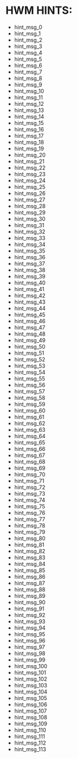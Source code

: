# HWM HINTS:
* hint_msg_0
* hint_msg_1
* hint_msg_2
* hint_msg_3
* hint_msg_4
* hint_msg_5
* hint_msg_6
* hint_msg_7
* hint_msg_8
* hint_msg_9
* hint_msg_10
* hint_msg_11
* hint_msg_12
* hint_msg_13
* hint_msg_14
* hint_msg_15
* hint_msg_16
* hint_msg_17
* hint_msg_18
* hint_msg_19
* hint_msg_20
* hint_msg_21
* hint_msg_22
* hint_msg_23
* hint_msg_24
* hint_msg_25
* hint_msg_26
* hint_msg_27
* hint_msg_28
* hint_msg_29
* hint_msg_30
* hint_msg_31
* hint_msg_32
* hint_msg_33
* hint_msg_34
* hint_msg_35
* hint_msg_36
* hint_msg_37
* hint_msg_38
* hint_msg_39
* hint_msg_40
* hint_msg_41
* hint_msg_42
* hint_msg_43
* hint_msg_44
* hint_msg_45
* hint_msg_46
* hint_msg_47
* hint_msg_48
* hint_msg_49
* hint_msg_50
* hint_msg_51
* hint_msg_52
* hint_msg_53
* hint_msg_54
* hint_msg_55
* hint_msg_56
* hint_msg_57
* hint_msg_58
* hint_msg_59
* hint_msg_60
* hint_msg_61
* hint_msg_62
* hint_msg_63
* hint_msg_64
* hint_msg_65
* hint_msg_66
* hint_msg_67
* hint_msg_68
* hint_msg_69
* hint_msg_70
* hint_msg_71
* hint_msg_72
* hint_msg_73
* hint_msg_74
* hint_msg_75
* hint_msg_76
* hint_msg_77
* hint_msg_78
* hint_msg_79
* hint_msg_80
* hint_msg_81
* hint_msg_82
* hint_msg_83
* hint_msg_84
* hint_msg_85
* hint_msg_86
* hint_msg_87
* hint_msg_88
* hint_msg_89
* hint_msg_90
* hint_msg_91
* hint_msg_92
* hint_msg_93
* hint_msg_94
* hint_msg_95
* hint_msg_96
* hint_msg_97
* hint_msg_98
* hint_msg_99
* hint_msg_100
* hint_msg_101
* hint_msg_102
* hint_msg_103
* hint_msg_104
* hint_msg_105
* hint_msg_106
* hint_msg_107
* hint_msg_108
* hint_msg_109
* hint_msg_110
* hint_msg_111
* hint_msg_112
* hint_msg_113
